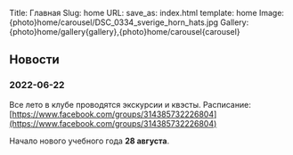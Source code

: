 Title: Главная
Slug: home
URL:
save_as: index.html
template: home
Image: {photo}home/carousel/DSC_0334_sverige_horn_hats.jpg
Gallery: {photo}home/gallery{gallery},{photo}home/carousel{carousel}

## Новости

### 2022-06-22

Все лето в клубе проводятся экскурсии и квэсты.
Расписание: [https://www.facebook.com/groups/314385732226804](https://www.facebook.com/groups/314385732226804)

Начало нового учебного года **28 августа**.

